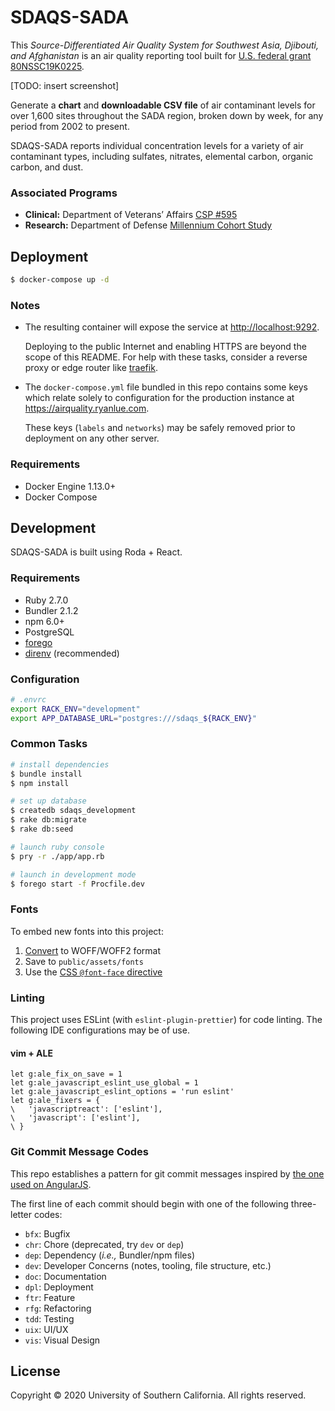 SDAQS-SADA
==========

This _Source-Differentiated Air Quality System
for Southwest Asia, Djibouti, and Afghanistan_
is an air quality reporting tool built for
[U.S. federal grant 80NSSC19K0225][0].

[TODO: insert screenshot]

Generate a **chart** and **downloadable CSV file** of air contaminant levels
for over 1,600 sites throughout the SADA region,
broken down by week, for any period from 2002 to present.

SDAQS-SADA reports individual concentration levels
for a variety of air contaminant types,
including sulfates, nitrates, elemental carbon, organic carbon, and dust.

### Associated Programs

* **Clinical:** Department of Veterans’ Affairs [CSP #595][1]
* **Research:** Department of Defense [Millennium Cohort Study][2]

Deployment
----------

```sh
$ docker-compose up -d
```

### Notes

* The resulting container will expose the service at <http://localhost:9292>.

  Deploying to the public Internet and enabling HTTPS
  are beyond the scope of this README.
  For help with these tasks,
  consider a reverse proxy or edge router like [traefik](https://docs.traefik.io).

* The `docker-compose.yml` file bundled in this repo contains some keys
  which relate solely to configuration for the production instance at
  <https://airquality.ryanlue.com>.

  These keys (`labels` and `networks`) may be safely removed
  prior to deployment on any other server.

### Requirements

* Docker Engine 1.13.0+
* Docker Compose

Development
-----------

SDAQS-SADA is built using Roda + React.

### Requirements

* Ruby 2.7.0
* Bundler 2.1.2
* npm 6.0+
* PostgreSQL
* [forego][3]
* [direnv][4] (recommended)

### Configuration

```sh
# .envrc
export RACK_ENV="development"
export APP_DATABASE_URL="postgres:///sdaqs_${RACK_ENV}"
```

### Common Tasks

```sh
# install dependencies
$ bundle install
$ npm install

# set up database
$ createdb sdaqs_development
$ rake db:migrate
$ rake db:seed

# launch ruby console
$ pry -r ./app/app.rb

# launch in development mode
$ forego start -f Procfile.dev
```

### Fonts

To embed new fonts into this project:

1. [Convert][5] to WOFF/WOFF2 format
2. Save to `public/assets/fonts`
3. Use the [CSS `@font-face` directive][6]

### Linting

This project uses ESLint (with `eslint-plugin-prettier`) for code linting.
The following IDE configurations may be of use.

#### vim + ALE

```vimscript
let g:ale_fix_on_save = 1
let g:ale_javascript_eslint_use_global = 1
let g:ale_javascript_eslint_options = 'run eslint'
let g:ale_fixers = {
\   'javascriptreact': ['eslint'],
\   'javascript': ['eslint'],
\ }
```

### Git Commit Message Codes

This repo establishes a pattern for git commit messages
inspired by [the one used on AngularJS][7].

The first line of each commit should begin
with one of the following three-letter codes:

* `bfx`: Bugfix
* `chr`: Chore (deprecated, try `dev` or `dep`)
* `dep`: Dependency (_i.e.,_ Bundler/npm files)
* `dev`: Developer Concerns (notes, tooling, file structure, etc.)
* `doc`: Documentation
* `dpl`: Deployment
* `ftr`: Feature
* `rfg`: Refactoring
* `tdd`: Testing
* `uix`: UI/UX
* `vis`: Visual Design

License
-------

Copyright © 2020 University of Southern California. All rights reserved.

[0]: https://govtribe.com/award/federal-contract-award/grant-for-research-80nssc19k0225
[1]: https://www.vacsp.research.va.gov/CSPEC/Studies/INVESTD-R/CSP-595-SHADE.asp
[2]: https://www.millenniumcohort.org/
[3]: https://github.com/ddollar/forego/releases
[4]: https://github.com/direnv/direnv
[5]: https://www.fontsquirrel.com/tools/webfont-generator
[6]: https://css-tricks.com/snippets/css/using-font-face/
[7]: https://docs.google.com/document/d/1QrDFcIiPjSLDn3EL15IJygNPiHORgU1_OOAqWjiDU5Y
